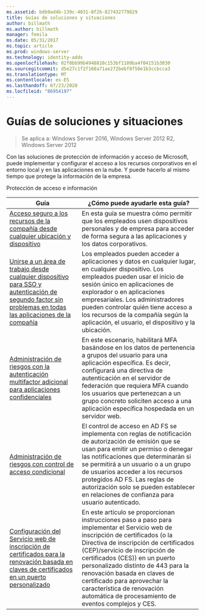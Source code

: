 ```yaml
---
ms.assetid: bdb9ad4b-139c-4031-8f26-827432779829
title: Guías de soluciones y situaciones
author: billmath
ms.author: billmath
manager: femila
ms.date: 05/31/2017
ms.topic: article
ms.prod: windows-server
ms.technology: identity-adds
ms.openlocfilehash: 02f0bb99b4948810c153bf1109ba4f04151b3030
ms.sourcegitcommit: d5e27c1f2f168a71ae272bebf8f50e1b3ccbcca3
ms.translationtype: MT
ms.contentlocale: es-ES
ms.lasthandoff: 07/23/2020
ms.locfileid: "86954197"
---
```

# <a name="solutions-and-scenario-guides"></a>Guías de soluciones y situaciones

>Se aplica a: Windows Server 2016, Windows Server 2012 R2, Windows Server 2012
 
  
Con las soluciones de protección de información y acceso de Microsoft, puede implementar y configurar el acceso a los recursos corporativos en el entorno local y en las aplicaciones en la nube. Y puede hacerlo al mismo tiempo que protege la información de la empresa.  
  
Protección de acceso e información  
  
|Guía|¿Cómo puede ayudarle esta guía?                                                                                                                                                                                                                                                                                                                                                                                                    
|-----|-----  
| [Acceso seguro a los recursos de la compañía desde cualquier ubicación y dispositivo](/previous-versions/windows/it-pro/solutions-guidance/dn550982(v=ws.11))|En esta guía se muestra cómo permitir que los empleados usen dispositivos personales y de empresa para acceder de forma segura a las aplicaciones y los datos corporativos.                                                                                                                                                                                    
| [Unirse a un área de trabajo desde cualquier dispositivo para SSO y autenticación de segundo factor sin problemas en todas las aplicaciones de la compañía](../ad-fs/operations/join-to-workplace-from-any-device-for-sso-and-seamless-second-factor-authentication-across-company-applications.md) | Los empleados pueden acceder a aplicaciones y datos en cualquier lugar, en cualquier dispositivo. Los empleados pueden usar el inicio de sesión único en aplicaciones de explorador o en aplicaciones empresariales. Los administradores pueden controlar quién tiene acceso a los recursos de la compañía según la aplicación, el usuario, el dispositivo y la ubicación.                                        
| [Administración de riesgos con la autenticación multifactor adicional para aplicaciones confidenciales](../ad-fs/operations/manage-risk-with-additional-multi-factor-authentication-for-sensitive-applications.md)| En este escenario, habilitará MFA basándose en los datos de pertenencia a grupos del usuario para una aplicación específica. Es decir, configurará una directiva de autenticación en el servidor de federación que requiera MFA cuando los usuarios que pertenezcan a un grupo concreto soliciten acceso a una aplicación específica hospedada en un servidor web.  
| [Administración de riesgos con control de acceso condicional](../ad-fs/operations/manage-risk-with-conditional-access-control.md) | El control de acceso en AD FS se implementa con reglas de notificación de autorización de emisión que se usan para emitir un permiso o denegar las notificaciones que determinarán si se permitirá a un usuario o a un grupo de usuarios acceder a los recursos protegidos AD FS. Las reglas de autorización solo se pueden establecer en relaciones de confianza para usuario autenticado.
|[Configuración del Servicio web de inscripción de certificados para la renovación basada en claves de certificados en un puerto personalizado](certificate-enrollment-certificate-key-based-renewal.md)|En este artículo se proporcionan instrucciones paso a paso para implementar el Servicio web de inscripción de certificados (o la Directiva de inscripción de certificados (CEP)/servicio de inscripción de certificados (CES)) en un puerto personalizado distinto de 443 para la renovación basada en claves de certificado para aprovechar la característica de renovación automática de procesamiento de eventos complejos y CES. |
